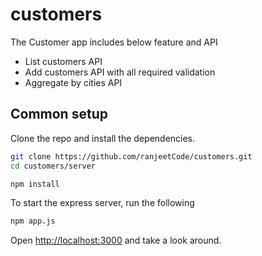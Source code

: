 # customers
The Customer app includes below feature and API 

-  List customers API
-  Add customers API with all required validation
-  Aggregate by cities API

## Common setup

Clone the repo and install the dependencies.

```bash
git clone https://github.com/ranjeetCode/customers.git
cd customers/server
```

```bash
npm install
```

To start the express server, run the following

```bash
npm app.js
```

Open [http://localhost:3000](http://localhost:3000) and take a look around.

